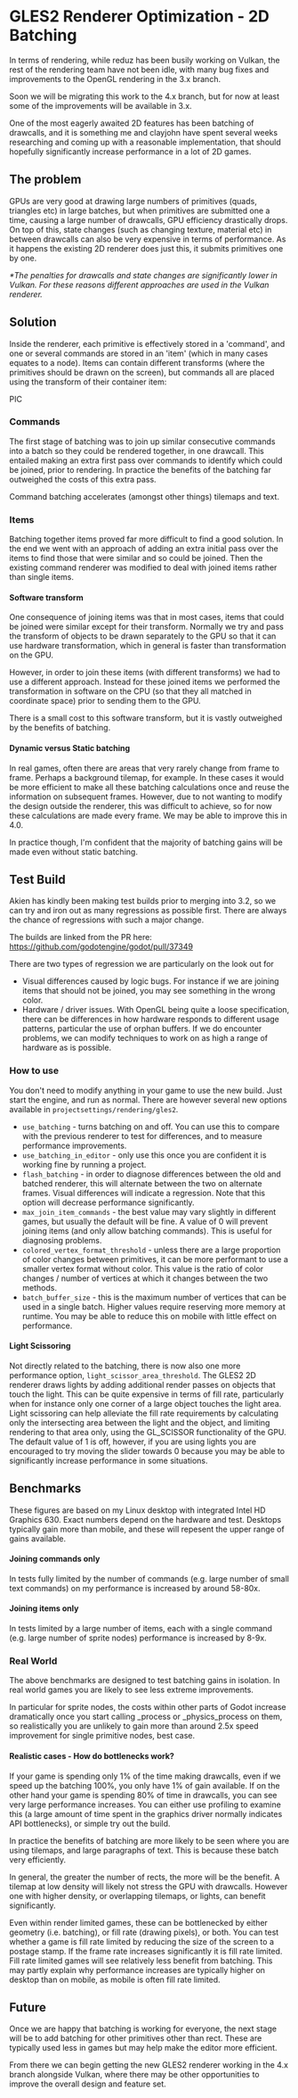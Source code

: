 # GLES2 Renderer Optimization - 2D Batching

In terms of rendering, while reduz has been busily working on Vulkan, the rest of the rendering team have not been idle, with many bug fixes and improvements to the OpenGL rendering in the 3.x branch.

Soon we will be migrating this work to the 4.x branch, but for now at least some of the improvements will be available in 3.x.

One of the most eagerly awaited 2D features has been batching of drawcalls, and it is something me and clayjohn have spent several weeks researching and coming up with a reasonable implementation, that should hopefully significantly increase performance in a lot of 2D games.

## The problem

GPUs are very good at drawing large numbers of primitives (quads, triangles etc) in large batches, but when primitives are submitted one a time, causing a large number of drawcalls, GPU efficiency drastically drops. On top of this, state changes (such as changing texture, material etc) in between drawcalls can also be very expensive in terms of performance. As it happens the existing 2D renderer does just this, it submits primitives one by one.

_*The penalties for drawcalls and state changes are significantly lower in Vulkan. For these reasons different approaches are used in the Vulkan renderer._

## Solution

Inside the renderer, each primitive is effectively stored in a 'command', and one or several commands are stored in an 'item' (which in many cases equates to a node). Items can contain different transforms (where the primitives should be drawn on the screen), but commands all are placed using the transform of their container item:

PIC

### Commands
The first stage of batching was to join up similar consecutive commands into a batch so they could be rendered together, in one drawcall. This entailed making an extra first pass over commands to identify which could be joined, prior to rendering. In practice the benefits of the batching far outweighed the costs of this extra pass.

Command batching accelerates (amongst other things) tilemaps and text.

### Items
Batching together items proved far more difficult to find a good solution. In the end we went with an approach of adding an extra initial pass over the items to find those that were similar and so could be joined. Then the existing command renderer was modified to deal with joined items rather than single items.

#### Software transform
One consequence of joining items was that in most cases, items that could be joined were similar except for their transform. Normally we try and pass the transform of objects to be drawn separately to the GPU so that it can use hardware transformation, which in general is faster than transformation on the GPU.

However, in order to join these items (with different transforms) we had to use a different approach. Instead for these joined items we performed the transformation in software on the CPU (so that they all matched in coordinate space) prior to sending them to the GPU.

There is a small cost to this software transform, but it is vastly outweighed by the benefits of batching.

#### Dynamic versus Static batching
In real games, often there are areas that very rarely change from frame to frame. Perhaps a background tilemap, for example. In these cases it would be more efficient to make all these batching calculations once and reuse the information on subsequent frames. However, due to not wanting to modify the design outside the renderer, this was difficult to achieve, so for now these calculations are made every frame. We may be able to improve this in 4.0.

In practice though, I'm confident that the majority of batching gains will be made even without static batching.

## Test Build
Akien has kindly been making test builds prior to merging into 3.2, so we can try and iron out as many regressions as possible first. There are always the chance of regressions with such a major change.

The builds are linked from the PR here:
https://github.com/godotengine/godot/pull/37349

There are two types of regression we are particularly on the look out for

* Visual differences caused by logic bugs. For instance if we are joining items that should not be joined, you may see something in the wrong color.
* Hardware / driver issues. With OpenGL being quite a loose specification, there can be differences in how hardware responds to different usage patterns, particular the use of orphan buffers. If we do encounter problems, we can modify techniques to work on as high a range of hardware as is possible.

### How to use
You don't need to modify anything in your game to use the new build. Just start the engine, and run as normal. There are however several new options available in `projectsettings/rendering/gles2`.

* `use_batching` - turns batching on and off. You can use this to compare with the previous renderer to test for differences, and to measure performance improvements.
* `use_batching_in_editor` - only use this once you are confident it is working fine by running a project.
* `flash_batching` - in order to diagnose differences between the old and batched renderer, this will alternate between the two on alternate frames. Visual differences will indicate a regression. Note that this option will decrease performance significantly.
* `max_join_item_commands` - the best value may vary slightly in different games, but usually the default will be fine. A value of 0 will prevent joining items (and only allow batching commands). This is useful for diagnosing problems.
* `colored_vertex_format_threshold` - unless there are a large proportion of color changes between primitives, it can be more performant to use a smaller vertex format without color. This value is the ratio of color changes / number of vertices at which it changes between the two methods.
* `batch_buffer_size` - this is the maximum number of vertices that can be used in a single batch. Higher values require reserving more memory at runtime. You may be able to reduce this on mobile with little effect on performance.

#### Light Scissoring
Not directly related to the batching, there is now also one more performance option, `light_scissor_area_threshold`.
The GLES2 2D renderer draws lights by adding additional render passes on objects that touch the light. This can be quite expensive in terms of fill rate, particularly when for instance only one corner of a large object touches the light area.
Light scissoring can help alleviate the fill rate requirements by calculating only the intersecting area between the light and the object, and limiting rendering to that area only, using the GL_SCISSOR functionality of the GPU.
The default value of 1 is off, however, if you are using lights you are encouraged to try moving the slider towards 0 because you may be able to significantly increase performance in some situations.

## Benchmarks
These figures are based on my Linux desktop with integrated Intel HD Graphics 630. Exact numbers depend on the hardware and test. Desktops typically gain more than mobile, and these will repesent the upper range of gains available.

#### Joining commands only
In tests fully limited by the number of commands (e.g. large number of small text commands) on my performance is increased by around 58-80x.
#### Joining items only
In tests limited by a large number of items, each with a single command (e.g. large number of sprite nodes) performance is increased by 8-9x.

### Real World
The above benchmarks are designed to test batching gains in isolation. In real world games you are likely to see less extreme improvements.

In particular for sprite nodes, the costs within other parts of Godot increase dramatically once you start calling _process or _physics_process on them, so realistically you are unlikely to gain more than around 2.5x speed improvement for single primitive nodes, best case.

#### Realistic cases - How do bottlenecks work?

If your game is spending only 1% of the time making drawcalls, even if we speed up the batching 100%, you only have 1% of gain available. If on the other hand your game is spending 80% of time in drawcalls, you can see very large performance increases. You can either use profiling to examine this (a large amount of time spent in the graphics driver normally indicates API bottlenecks), or simple try out the build.

In practice the benefits of batching are more likely to be seen where you are using tilemaps, and large paragraphs of text. This is because these batch very efficiently.

In general, the greater the number of rects, the more will be the benefit. A tilemap at low density will likely not stress the GPU with drawcalls. However one with higher density, or overlapping tilemaps, or lights, can benefit significantly.

Even within render limited games, these can be bottlenecked by either geometry (i.e. batching), or fill rate (drawing pixels), or both. You can test whether a game is fill rate limited by reducing the size of the screen to a postage stamp. If the frame rate increases significantly it is fill rate limited. Fill rate limited games will see relatively less benefit from batching. This may partly explain why performance increases are typically higher on desktop than on mobile, as mobile is often fill rate limited.

## Future

Once we are happy that batching is working for everyone, the next stage will be to add batching for other primitives other than rect. These are typically used less in games but may help make the editor more efficient.

From there we can begin getting the new GLES2 renderer working in the 4.x branch alongside Vulkan, where there may be other opportunities to improve the overall design and feature set.
